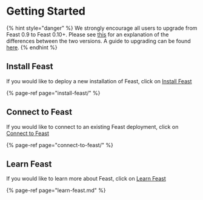 # Getting Started

{% hint style="danger" %}
We strongly encourage all users to upgrade from Feast 0.9 to Feast 0.10+. Please see [this](https://docs.feast.dev/v/master/project/feast-0.9-vs-feast-0.10+) for an explanation of the differences between the two versions. A guide to upgrading can be found [here](https://docs.google.com/document/d/1AOsr_baczuARjCpmZgVd8mCqTF4AZ49OEyU4Cn-uTT0/edit#heading=h.9gb2523q4jlh). 
{% endhint %}

## Install Feast

If you would like to deploy a new installation of Feast, click on [Install Feast](install-feast/)

{% page-ref page="install-feast/" %}

## Connect to Feast

If you would like to connect to an existing Feast deployment, click on [Connect to Feast](connect-to-feast/)

{% page-ref page="connect-to-feast/" %}

## Learn Feast

If you would like to learn more about Feast, click on [Learn Feast](learn-feast.md)

{% page-ref page="learn-feast.md" %}

